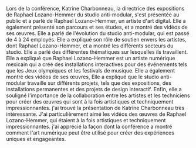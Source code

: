 Lors de la conférence, Katrine Charbonneau, la directrice des expositions de Raphael Lozano-Hemmer du studio anti-modular,
s'est présentée au public et a parlé de Raphael Lozano-Hemmer, un artiste d'art digital.
Elle a également présenté son parcours et ses études, et a montré des vidéos de ses œuvres.
Elle a parlé de l'évolution du studio anti-modular, qui est passé de 4 à 24 employés.
Elle a expliqué son rôle de soutien envers les artistes, dont Raphael Lozano-Hemmer, et a montré les différents secteurs du studio.
Elle a parlé des différentes thématiques sur lesquelles ils travaillent.
Elle a expliqué que Raphael Lozano-Hemmer est un artiste numérique mexicain qui a créé des installations interactives pour des événements tels que les Jeux olympiques et les festivals de musique.
Elle a également montré des vidéos de ses œuvres, Elle a expliqué que le studio anti-modular travaille sur différents projets, tels que des expositions, des installations permanentes et des projets de design interactif. 
Enfin, elle a souligné l'importance de la collaboration entre les artistes et les techniciens pour créer des œuvres qui sont à la fois artistiques et techniquement impressionnantes.
j'ai trouvé la présentation de Katrine Charbonneau très intéressante.
J'ai particulièrement aimé les vidéos des œuvres de Raphael Lozano-Hemmer, qui étaient à la fois artistiques et techniquement impressionnantes.
j'ai apprécié la façon dont la conférence a montré comment l'art numérique peut être utilisé pour créer des expériences uniques et engageantes.

